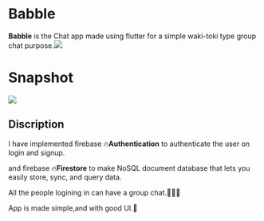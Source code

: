 # Babble

**Babble** is the Chat app made using flutter for a simple waki-toki type group chat purpose.![](https://github.com/ralphcoder/babble/blob/master/source.gif)

# Snapshot
![](https://github.com/ralphcoder/babble/blob/master/flash%20chat.png)

## Discription

 I have implemented firebase 🔥**Authentication** to authenticate the user on login and signup.
 
 and firebase 🔥**Firestore** to make NoSQL document database that lets you easily store, sync, and query data.
 
 All the people logining in can have a group chat.👨‍👦‍👦

 App is made simple,and with good UI.🙂




